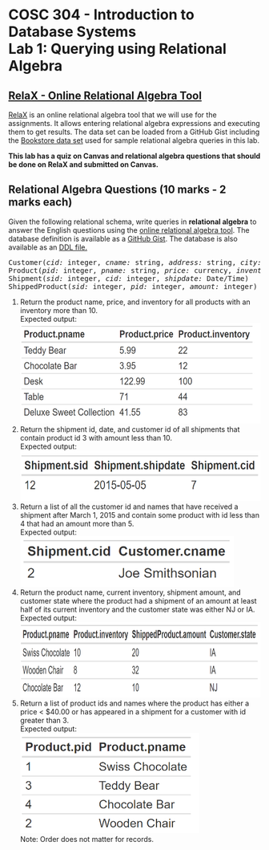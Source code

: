 # COSC 304 - Introduction to Database Systems<br>Lab 1: Querying using Relational Algebra

## [RelaX - Online Relational Algebra Tool](https://dbis-uibk.github.io/relax/)

[RelaX](https://dbis-uibk.github.io/relax/) is an online relational algebra tool that we will use for the assignments. It allows entering relational algebra expressions and executing them to get results. The data set can be loaded from a GitHub Gist including the [Bookstore data set](https://gist.github.com/rlawrenc/367f41bb51110ef3c84bb5f906f2fb87) used for sample relational algebra queries in this lab.

**This lab has a quiz on Canvas and relational algebra questions that should be done on RelaX and submitted on Canvas.**

## Relational Algebra Questions (10 marks - 2 marks each)

Given the following relational schema, write queries in **relational algebra** to answer the English questions using the <a href="http://dbis-uibk.github.io/relax/">online relational algebra tool</a>. The database definition is available as a <a href="https://gist.github.com/rlawrenc/585ee1836abb142a461d137e12dd14a3">GitHub Gist</a>. The database is also available as an <a href="Shipment.sql">DDL file.</a></p>

<pre>
Customer(<i>cid:</i> integer, <i>cname:</i> string, <i>address:</i> string, <i>city:</i> string, <i>state:</i> string)
Product(<i>pid:</i> integer, <i>pname:</i> string, <i>price:</i> currency, <i>inventory:</i> integer)
Shipment(<i>sid:</i> integer, <i>cid:</i> integer, <i>shipdate:</i> Date/Time)
ShippedProduct(<i>sid:</i> integer, <i>pid:</i> integer, <i>amount:</i> integer)
</pre>

<ol>
<li> Return the product name, price, and inventory for all products with an inventory more than 10. <br>Expected output:<br><img src="img/ra_q1.png" height="200"></li>

<li> Return the shipment id, date, and customer id of all shipments that contain product id 3 with amount less than 10. <br>Expected output:<br><img src="img/ra_q2.png" height="100"></li>

<li> Return a list of all the customer id and names that have received a shipment after March 1, 2015 and contain some product with id less than 4 that had an amount more than 5. <br>Expected output:<br><img src="img/ra_q3.png" height="100"></li>

<li> Return the product name, current inventory, shipment amount, and customer state where the product had a shipment of an amount at least half of its current inventory and the customer state was either NJ or IA.<br>Expected output:<br><img src="img/ra_q4.png" height="150"></li>

<li> Return a list of product ids and names where the product has either a price < $40.00 or has appeared in a shipment for a customer with id greater than 3.<br>Expected output:<br><img src="img/ra_q5.png" height="200"><br>Note: Order does not matter for records.</li>
</ol>

